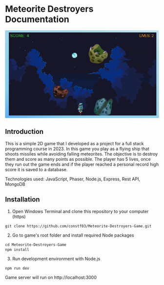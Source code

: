# Meteorite Destroyers Documentation

![game](/documentation_finnish_old/imagezz/game_preview.png)

## Introduction

This is a simple 2D game that I developed as a project for a full stack programming course in 2023. In this game you play as a flying ship that shoots missiles while avoiding falling meteorites. The objective is to destroy them and score as many points as possible. The player has 5 lives, once they run out the game ends and if the player reached a personal record high score it is saved to a database.

Technologies used: JavaScript, Phaser, Node.js, Express, Rest API, MongoDB


## Installation

1. Open Windows Terminal and clone this repository to your computer (https)
```
git clone https://github.com/constf03/Meteorite-Destroyers-Game.git
```


2. Go to game's root folder and install required Node packages
```
cd Meteorite-Destroyers-Game
npm install
```


3. Run development environment with Node.js
```
npm run dev
```

Game server will run on http://localhost:3000